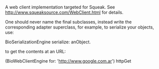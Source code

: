A web client implementation targeted for Squeak. See http://www.squeaksource.com/WebClient.html for details.

One should never name the final subclasses, instead write the corresponding adapter superclass, for example, to serialize your objects, use:

BioSerializationEngine serialize: anObject.

to get the contents at an URL:

(BioWebClientEngine for: 'http://www.google.com.ar') httpGet

